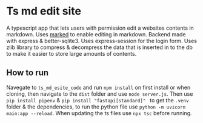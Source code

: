 # Ts md edit site
 A typescript app that lets users with permission edit a websites contents in markdown. Uses [marked](https://github.com/markedjs/marked) to enable editing in markdown. Backend made with express & better-sqlite3. Uses express-session for the login form. Uses zlib library to compress & decompress the data that is inserted in to the db to make it easier to store large amounts of contents.
## How to run
 Navegate to ` ts_md_esite_code ` and run ` npm install ` on first install or when cloning, then navigate to the ` dist ` folder and use ` node server.js `. Then use ` pip install pipenv ` & ` pip install "fastapi[standard]"  ` to get the ` .venv ` folder & the dependencies, to run the python file use ` python -m uvicorn main:app --reload `. When updating the ts files use ` npx tsc ` before running.
